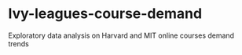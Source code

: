# Ivy-leagues-course-demand
 Exploratory data analysis on Harvard and MIT online courses demand trends

